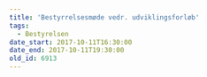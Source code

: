 ```yaml
---
title: 'Bestyrrelsesmøde vedr. udviklingsforløb'
tags:
  - Bestyrelsen
date_start: 2017-10-11T16:30:00
date_end: 2017-10-11T19:30:00
old_id: 6913
---
```

